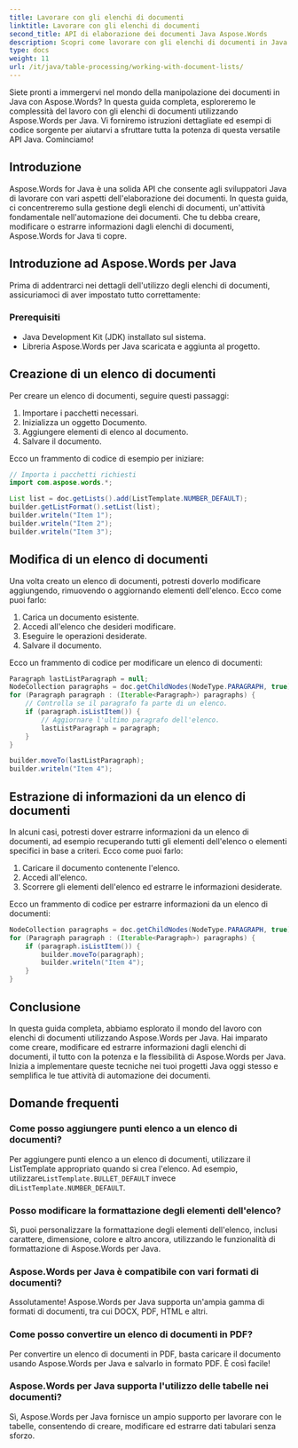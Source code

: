 ```yaml
---
title: Lavorare con gli elenchi di documenti
linktitle: Lavorare con gli elenchi di documenti
second_title: API di elaborazione dei documenti Java Aspose.Words
description: Scopri come lavorare con gli elenchi di documenti in Java usando Aspose.Words per Java. Questa guida passo passo include esempi di codice sorgente per una manipolazione efficiente dei documenti.
type: docs
weight: 11
url: /it/java/table-processing/working-with-document-lists/
---
```


Siete pronti a immergervi nel mondo della manipolazione dei documenti in Java con Aspose.Words? In questa guida completa, esploreremo le complessità del lavoro con gli elenchi di documenti utilizzando Aspose.Words per Java. Vi forniremo istruzioni dettagliate ed esempi di codice sorgente per aiutarvi a sfruttare tutta la potenza di questa versatile API Java. Cominciamo!

## Introduzione

Aspose.Words for Java è una solida API che consente agli sviluppatori Java di lavorare con vari aspetti dell'elaborazione dei documenti. In questa guida, ci concentreremo sulla gestione degli elenchi di documenti, un'attività fondamentale nell'automazione dei documenti. Che tu debba creare, modificare o estrarre informazioni dagli elenchi di documenti, Aspose.Words for Java ti copre.

## Introduzione ad Aspose.Words per Java

Prima di addentrarci nei dettagli dell'utilizzo degli elenchi di documenti, assicuriamoci di aver impostato tutto correttamente:

### Prerequisiti

- Java Development Kit (JDK) installato sul sistema.
- Libreria Aspose.Words per Java scaricata e aggiunta al progetto.

## Creazione di un elenco di documenti

Per creare un elenco di documenti, seguire questi passaggi:

1. Importare i pacchetti necessari.
2. Inizializza un oggetto Documento.
3. Aggiungere elementi di elenco al documento.
4. Salvare il documento.

Ecco un frammento di codice di esempio per iniziare:

```java
// Importa i pacchetti richiesti
import com.aspose.words.*;

List list = doc.getLists().add(ListTemplate.NUMBER_DEFAULT);
builder.getListFormat().setList(list);
builder.writeln("Item 1");
builder.writeln("Item 2");
builder.writeln("Item 3");
```

## Modifica di un elenco di documenti

Una volta creato un elenco di documenti, potresti doverlo modificare aggiungendo, rimuovendo o aggiornando elementi dell'elenco. Ecco come puoi farlo:

1. Carica un documento esistente.
2. Accedi all'elenco che desideri modificare.
3. Eseguire le operazioni desiderate.
4. Salvare il documento.

Ecco un frammento di codice per modificare un elenco di documenti:

```java
Paragraph lastListParagraph = null;
NodeCollection paragraphs = doc.getChildNodes(NodeType.PARAGRAPH, true);
for (Paragraph paragraph : (Iterable<Paragraph>) paragraphs) {
    // Controlla se il paragrafo fa parte di un elenco.
    if (paragraph.isListItem()) {
        // Aggiornare l'ultimo paragrafo dell'elenco.
        lastListParagraph = paragraph;
    }
}

builder.moveTo(lastListParagraph);
builder.writeln("Item 4");
```

## Estrazione di informazioni da un elenco di documenti

In alcuni casi, potresti dover estrarre informazioni da un elenco di documenti, ad esempio recuperando tutti gli elementi dell'elenco o elementi specifici in base a criteri. Ecco come puoi farlo:

1. Caricare il documento contenente l'elenco.
2. Accedi all'elenco.
3. Scorrere gli elementi dell'elenco ed estrarre le informazioni desiderate.

Ecco un frammento di codice per estrarre informazioni da un elenco di documenti:

```java
NodeCollection paragraphs = doc.getChildNodes(NodeType.PARAGRAPH, true);
for (Paragraph paragraph : (Iterable<Paragraph>) paragraphs) {
    if (paragraph.isListItem()) {
        builder.moveTo(paragraph);
        builder.writeln("Item 4");
    }
}
```

## Conclusione

In questa guida completa, abbiamo esplorato il mondo del lavoro con elenchi di documenti utilizzando Aspose.Words per Java. Hai imparato come creare, modificare ed estrarre informazioni dagli elenchi di documenti, il tutto con la potenza e la flessibilità di Aspose.Words per Java. Inizia a implementare queste tecniche nei tuoi progetti Java oggi stesso e semplifica le tue attività di automazione dei documenti.


## Domande frequenti

### Come posso aggiungere punti elenco a un elenco di documenti?
 Per aggiungere punti elenco a un elenco di documenti, utilizzare il ListTemplate appropriato quando si crea l'elenco. Ad esempio, utilizzare`ListTemplate.BULLET_DEFAULT` invece di`ListTemplate.NUMBER_DEFAULT`.

### Posso modificare la formattazione degli elementi dell'elenco?
Sì, puoi personalizzare la formattazione degli elementi dell'elenco, inclusi carattere, dimensione, colore e altro ancora, utilizzando le funzionalità di formattazione di Aspose.Words per Java.

### Aspose.Words per Java è compatibile con vari formati di documenti?
Assolutamente! Aspose.Words per Java supporta un'ampia gamma di formati di documenti, tra cui DOCX, PDF, HTML e altri.

### Come posso convertire un elenco di documenti in PDF?
Per convertire un elenco di documenti in PDF, basta caricare il documento usando Aspose.Words per Java e salvarlo in formato PDF. È così facile!

### Aspose.Words per Java supporta l'utilizzo delle tabelle nei documenti?
Sì, Aspose.Words per Java fornisce un ampio supporto per lavorare con le tabelle, consentendo di creare, modificare ed estrarre dati tabulari senza sforzo.